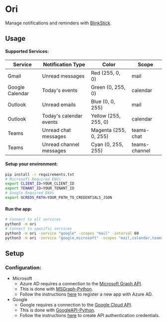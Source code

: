 # Ori
Manage notifications and reminders with [BlinkStick](https://www.blinkstick.com).  

## Usage
#### Supported Services: 
| Service | Notification Type | Color | Scope |
|---------|-------------------|-------|-------|
| Gmail | Unread messages | Red (255, 0, 0) | mail |
| Google Calendar | Today's events | Green (0, 255, 0) | calendar |
| Outlook | Unread emails | Blue (0, 0, 255) | mail |
| Outlook | Today's calendar events | Yellow (255, 255, 0) | calendar |
| Teams | Unread chat messages | Magenta (255, 0, 255) | teams-chat |
| Teams | Unread channel messages | Cyan (0, 255, 255) | teams-channel |

#### Setup your environment:
```bash
pip install -r requirements.txt
# Microsoft Required ENVs
export CLIENT_ID=YOUR_CLIENT_ID
export TENANT_ID=YOUR_TENANT_ID
# Google Required ENVs
export GCREDS_PATH=YOUR_PATH_TO_CREDENTIALS_JSON
```
#### Run the app:
```bash
# Connect to all services
python3 -m ori
# Connect to specific services
python3 -m ori -service "google" -scopes "mail" -interval 60
python3 -m ori -service "google,microsoft" -scopes "mail,calendar,teams-chat,teams-channel"
```

## Setup
### Configuration:
- Microsoft
    - Azure AD requires a connection to the [Microsoft Graph API](https://developer.microsoft.com/en-us/graph).
    - This is done with [MSGraph-Python](https://github.com/Ztkent/msgraph-python).
    - Follow the instructions [here](https://github.com/Ztkent/msgraph-python?tab=readme-ov-file#setup) to register a new app with Azure AD.
- Google
    - Google requires a connection to the [Google Cloud API](https://cloud.google.com/apis/docs/overview).
    - This is done with [GoogleAPI-Python](https://github.com/Ztkent/googleapi-python).
    - Follow the instructions [here](https://github.com/Ztkent/googleapi-python?tab=readme-ov-file#setup) to create API authentication credentials.